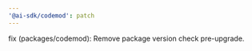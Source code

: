 ```yaml
---
'@ai-sdk/codemod': patch
---
```


fix (packages/codemod): Remove package version check pre-upgrade.
